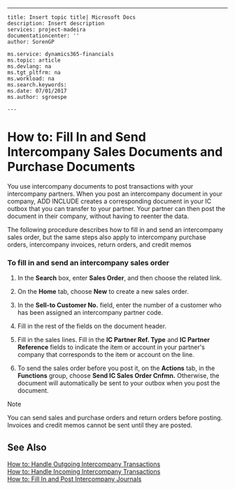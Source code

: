 ---
    title: Insert topic title| Microsoft Docs
    description: Insert description
    services: project-madeira
    documentationcenter: ''
    author: SorenGP

    ms.service: dynamics365-financials
    ms.topic: article
    ms.devlang: na
    ms.tgt_pltfrm: na
    ms.workload: na
    ms.search.keywords:
    ms.date: 07/01/2017
    ms.author: sgroespe

    ---
# How to: Fill In and Send Intercompany Sales Documents and Purchase Documents
You use intercompany documents to post transactions with your intercompany partners. When you post an intercompany document in your company, ADD INCLUDE<!--[!INCLUDE[navnow](../../includes/navnow_md.md)]--> creates a corresponding document in your IC outbox that you can transfer to your partner. Your partner can then post the document in their company, without having to reenter the data.  
  
 The following procedure describes how to fill in and send an intercompany sales order, but the same steps also apply to intercompany purchase orders, intercompany invoices, return orders, and credit memos  
  
### To fill in and send an intercompany sales order  
  
1.  In the **Search** box, enter **Sales Order**, and then choose the related link.  
  
2.  On the **Home** tab, choose **New** to create a new sales order.  
  
3.  In the **Sell-to Customer No.** field, enter the number of a customer who has been assigned an intercompany partner code.  
  
4.  Fill in the rest of the fields on the document header.  
  
5.  Fill in the sales lines. Fill in the **IC Partner Ref. Type** and **IC Partner Reference** fields to indicate the item or account in your partner's company that corresponds to the item or account on the line.  
  
6.  To send the sales order before you post it, on the **Actions** tab, in the **Functions** group, choose **Send IC Sales Order Cnfmn.** Otherwise, the document will automatically be sent to your outbox when you post the document.  
  
> [!NOTE]  
>  You can send sales and purchase orders and return orders before posting. Invoices and credit memos cannot be sent until they are posted.  
  
## See Also  
 [How to: Handle Outgoing Intercompany Transactions](../how-to-handle-outgoing-intercompany-transactions.md)   
 [How to: Handle Incoming Intercompany Transactions](../how-to-handle-incoming-intercompany-transactions.md)   
 [How to: Fill In and Post Intercompany Journals](../how-to-fill-in-and-post-intercompany-journals.md)